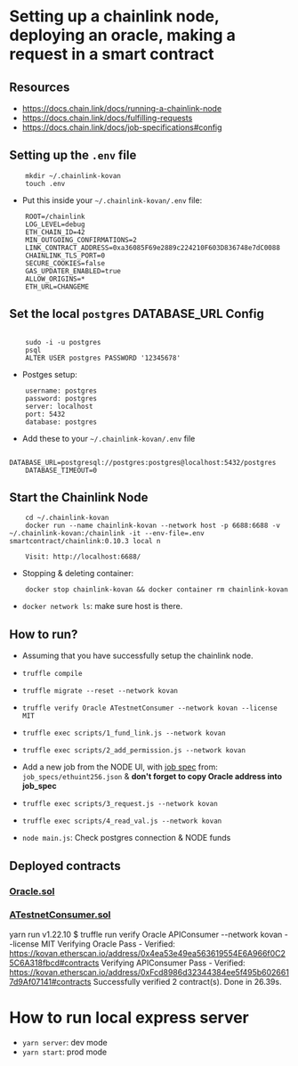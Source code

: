 # Setting up a chainlink node, deploying an oracle, making a request in a smart contract

## Resources

- https://docs.chain.link/docs/running-a-chainlink-node
- https://docs.chain.link/docs/fulfilling-requests
- https://docs.chain.link/docs/job-specifications#config

## Setting up the `.env` file
```
    mkdir ~/.chainlink-kovan
    touch .env
```

- Put this inside your `~/.chainlink-kovan/.env` file:
```
    ROOT=/chainlink
    LOG_LEVEL=debug
    ETH_CHAIN_ID=42
    MIN_OUTGOING_CONFIRMATIONS=2
    LINK_CONTRACT_ADDRESS=0xa36085F69e2889c224210F603D836748e7dC0088
    CHAINLINK_TLS_PORT=0
    SECURE_COOKIES=false
    GAS_UPDATER_ENABLED=true
    ALLOW_ORIGINS=*
    ETH_URL=CHANGEME
```

## Set the local `postgres` DATABASE_URL Config
```

    sudo -i -u postgres
    psql
    ALTER USER postgres PASSWORD '12345678'
```

 - Postges setup:
```
    username: postgres
    password: postgres
    server: localhost
    port: 5432
    database: postgres
```

- Add these to your `~/.chainlink-kovan/.env` file

```
    DATABASE_URL=postgresql://postgres:postgres@localhost:5432/postgres
    DATABASE_TIMEOUT=0
```

## Start the Chainlink Node
```
    cd ~/.chainlink-kovan
    docker run --name chainlink-kovan --network host -p 6688:6688 -v ~/.chainlink-kovan:/chainlink -it --env-file=.env smartcontract/chainlink:0.10.3 local n

    Visit: http://localhost:6688/
```

- Stopping & deleting container:

```
    docker stop chainlink-kovan && docker container rm chainlink-kovan
```

- `docker network ls`: make sure host is there.

## How to run?

- Assuming that you have successfully setup the chainlink node.
- `truffle compile`
- `truffle migrate --reset --network kovan`
- `truffle verify Oracle ATestnetConsumer --network kovan --license MIT`
- `truffle exec scripts/1_fund_link.js --network kovan`
- `truffle exec scripts/2_add_permission.js --network kovan`
- Add a new job from the NODE UI, with [job spec](https://docs.chain.link/docs/job-specifications#config) from: `job_specs/ethuint256.json` & **don't forget to copy Oracle address into job_spec**
- `truffle exec scripts/3_request.js --network kovan`
- `truffle exec scripts/4_read_val.js --network kovan`

- `node main.js`: Check postgres connection & NODE funds

## Deployed contracts

### [Oracle.sol](https://kovan.etherscan.io/address/0x63a7E202B1e0d76C576841fB91E6dB0D03D95a0F)
### [ATestnetConsumer.sol](https://kovan.etherscan.io/address/0x3D07b397734D638906db75859eb97949C9402f72)

yarn run v1.22.10
$ truffle run verify Oracle APIConsumer --network kovan --license MIT
Verifying Oracle
Pass - Verified: https://kovan.etherscan.io/address/0x4ea53e49ea563619554E6A966f0C25C6A318fbcd#contracts
Verifying APIConsumer
Pass - Verified: https://kovan.etherscan.io/address/0xFcd8986d32344384ee5f495b6026617d9Af07141#contracts
Successfully verified 2 contract(s).
Done in 26.39s.

# How to run local express server
 - `yarn server`: dev mode
 - `yarn start`: prod mode